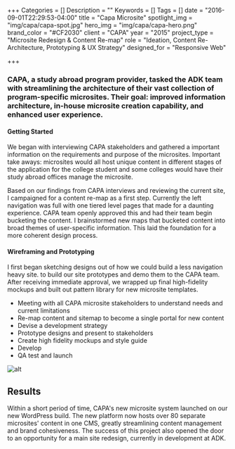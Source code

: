 +++
Categories = []
Description = ""
Keywords = []
Tags = []
date = "2016-09-01T22:29:53-04:00"
title = "Capa Microsite"
spotlight_img = "img/capa/capa-spot.jpg"
hero_img = "img/capa/capa-hero.png"
brand_color = "#CF2030"
client = "CAPA"
year = "2015"
project_type = "Microsite Redesign &  Content Re-map"
role = "Ideation, Content Re-Architecture, Prototyping & UX Strategy"
designed_for = "Responsive Web"

+++

### CAPA, a study abroad program provider, tasked the ADK team with streamlining the architecture of their vast collection of program-specific microsites. Their goal: improved information architecture, in-house microsite creation capability, and enhanced user experience.

#### Getting Started

We began with interviewing CAPA stakeholders and gathered a important information on the requirements and purpose of the microsites. Important take aways: microsites would all host unique content in different stages of the application for the college student and some colleges would have their study abroad offices manage the microsite.

Based on our findings from CAPA interviews and reviewing the current site, I campaigned for a content re-map as a first step. Currently the left navigation was full with one tiered level pages that made for a daunting experience. CAPA team openly approved this and had their team begin bucketing the content.  I brainstormed new maps that bucketed content into broad themes of user-specific information. This laid the foundation for a more coherent design process.

#### Wireframing and Prototyping

I first began sketching designs out of how we could build a less navigation heavy site. to build our site prototypes and demo them to the CAPA team. After receiving immediate approval, we wrapped up final high-fidelity mockups and built out pattern library for new microsite templates.

- Meeting with all CAPA microsite stakeholders to understand needs and current limitations
- Re-map content and sitemap to become a single portal for new content
- Devise a development strategy
- Prototype designs and present to stakeholders
- Create high fidelity mockups and style guide
- Develop
- QA test and launch

![alt](/img/capa/capa-tablet.jpg)

## Results

Within a short period of time, CAPA's new microsite system launched on our new WordPress build. The new platform now hosts over 80 separate microsites' content in one CMS, greatly streamlining content management and brand cohesiveness. The success of this project also opened the door to an opportunity for a main site redesign, currently in development at ADK.
